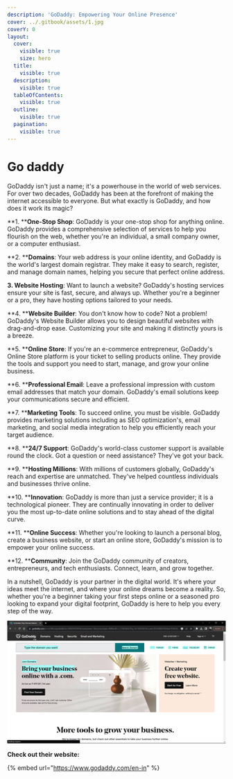 ```yaml
---
description: 'GoDaddy: Empowering Your Online Presence'
cover: ../.gitbook/assets/1.jpg
coverY: 0
layout:
  cover:
    visible: true
    size: hero
  title:
    visible: true
  description:
    visible: true
  tableOfContents:
    visible: true
  outline:
    visible: true
  pagination:
    visible: true
---
```


# Go daddy



GoDaddy isn't just a name; it's a powerhouse in the world of web services. For over two decades, GoDaddy has been at the forefront of making the internet accessible to everyone. But what exactly is GoDaddy, and how does it work its magic?

**1. ****One-Stop Shop**: GoDaddy is your one-stop shop for anything online. GoDaddy provides a comprehensive selection of services to help you flourish on the web, whether you're an individual, a small company owner, or a computer enthusiast.

**2. ****Domains**: Your web address is your online identity, and GoDaddy is the world's largest domain registrar. They make it easy to search, register, and manage domain names, helping you secure that perfect online address.

**3. Website Hosting**: Want to launch a website? GoDaddy's hosting services ensure your site is fast, secure, and always up. Whether you're a beginner or a pro, they have hosting options tailored to your needs.

**4. ****Website Builder**: You don't know how to code? Not a problem! GoDaddy's Website Builder allows you to design beautiful websites with drag-and-drop ease. Customizing your site and making it distinctly yours is a breeze.

**5. ****Online Store**: If you're an e-commerce entrepreneur, GoDaddy's Online Store platform is your ticket to selling products online. They provide the tools and support you need to start, manage, and grow your online business.

**6. ****Professional Email**: Leave a professional impression with custom email addresses that match your domain. GoDaddy's email solutions keep your communications secure and efficient.

**7. ****Marketing Tools**: To succeed online, you must be visible. GoDaddy provides marketing solutions including as SEO optimization's, email marketing, and social media integration to help you efficiently reach your target audience.

**8. ****24/7 Support**: GoDaddy's world-class customer support is available round the clock. Got a question or need assistance? They've got your back.

**9. ****Hosting Millions**: With millions of customers globally, GoDaddy's reach and expertise are unmatched. They've helped countless individuals and businesses thrive online.

**10. ****Innovation**: GoDaddy is more than just a service provider; it is a technological pioneer. They are continually innovating in order to deliver you the most up-to-date online solutions and to stay ahead of the digital curve.

**11. ****Online Success**: Whether you're looking to launch a personal blog, create a business website, or start an online store, GoDaddy's mission is to empower your online success.

**12. ****Community**: Join the GoDaddy community of creators, entrepreneurs, and tech enthusiasts. Connect, learn, and grow together.

In a nutshell, GoDaddy is your partner in the digital world. It's where your ideas meet the internet, and where your online dreams become a reality. So, whether you're a beginner taking your first steps online or a seasoned pro looking to expand your digital footprint, GoDaddy is here to help you every step of the way.

![](<../.gitbook/assets/image (3) (1) (1).png>)

**Check out their website:**

{% embed url="https://www.godaddy.com/en-in" %}
